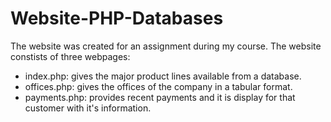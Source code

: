 # Website-PHP-Databases
The website was created for an assignment during my course. The website constists of three webpages:
* index.php: gives the major product lines available from a database.
* offices.php: gives the offices of the company in a tabular format. 
* payments.php: provides recent payments and it is display for that customer with it's information. 
